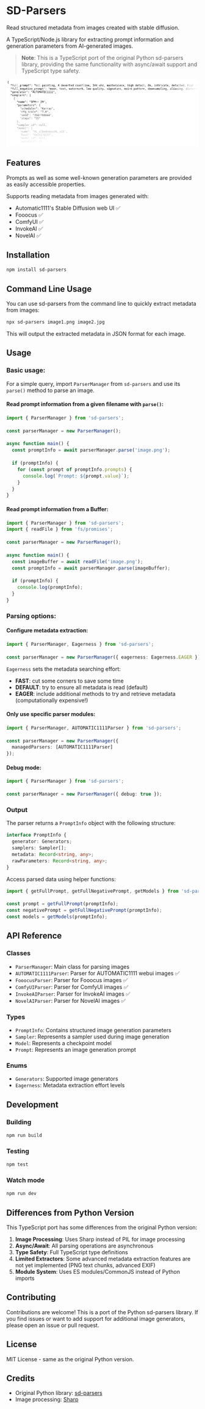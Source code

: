 # SD-Parsers

Read structured metadata from images created with stable diffusion.

A TypeScript/Node.js library for extracting prompt information and generation parameters from AI-generated images.

> **Note**: This is a TypeScript port of the original Python sd-parsers library, providing the same functionality with async/await support and TypeScript type safety.

![Example Output](example_output.png)

## Features

Prompts as well as some well-known generation parameters are provided as easily accessible properties.

Supports reading metadata from images generated with:
* Automatic1111's Stable Diffusion web UI ✅
* Fooocus ✅
* ComfyUI ✅
* InvokeAI ✅
* NovelAI ✅

## Installation

```bash
npm install sd-parsers
```

## Command Line Usage

You can use sd-parsers from the command line to quickly extract metadata from images:

```bash
npx sd-parsers image1.png image2.jpg
```

This will output the extracted metadata in JSON format for each image.

## Usage

### Basic usage:

For a simple query, import `ParserManager` from `sd-parsers` and use its `parse()` method to parse an image.

#### Read prompt information from a given filename with `parse()`:

```typescript
import { ParserManager } from 'sd-parsers';

const parserManager = new ParserManager();

async function main() {
  const promptInfo = await parserManager.parse('image.png');

  if (promptInfo) {
    for (const prompt of promptInfo.prompts) {
      console.log(`Prompt: ${prompt.value}`);
    }
  }
}
```

#### Read prompt information from a Buffer:

```typescript
import { ParserManager } from 'sd-parsers';
import { readFile } from 'fs/promises';

const parserManager = new ParserManager();

async function main() {
  const imageBuffer = await readFile('image.png');
  const promptInfo = await parserManager.parse(imageBuffer);
  
  if (promptInfo) {
    console.log(promptInfo);
  }
}
```

### Parsing options:

#### Configure metadata extraction:

```typescript
import { ParserManager, Eagerness } from 'sd-parsers';

const parserManager = new ParserManager({ eagerness: Eagerness.EAGER });
```

`Eagerness` sets the metadata searching effort:

- **FAST**: cut some corners to save some time
- **DEFAULT**: try to ensure all metadata is read (default)
- **EAGER**: include additional methods to try and retrieve metadata (computationally expensive!)

#### Only use specific parser modules:

```typescript
import { ParserManager, AUTOMATIC1111Parser } from 'sd-parsers';

const parserManager = new ParserManager({
  managedParsers: [AUTOMATIC1111Parser]
});
```

#### Debug mode:

```typescript
import { ParserManager } from 'sd-parsers';

const parserManager = new ParserManager({ debug: true });
```

### Output

The parser returns a `PromptInfo` object with the following structure:

```typescript
interface PromptInfo {
  generator: Generators;
  samplers: Sampler[];
  metadata: Record<string, any>;
  rawParameters: Record<string, any>;
}
```

Access parsed data using helper functions:

```typescript
import { getFullPrompt, getFullNegativePrompt, getModels } from 'sd-parsers';

const prompt = getFullPrompt(promptInfo);
const negativePrompt = getFullNegativePrompt(promptInfo);
const models = getModels(promptInfo);
```

## API Reference

### Classes

- `ParserManager`: Main class for parsing images
- `AUTOMATIC1111Parser`: Parser for AUTOMATIC1111 webui images ✅
- `FooocusParser`: Parser for Fooocus images ✅
- `ComfyUIParser`: Parser for ComfyUI images ✅
- `InvokeAIParser`: Parser for InvokeAI images ✅
- `NovelAIParser`: Parser for NovelAI images ✅

### Types

- `PromptInfo`: Contains structured image generation parameters
- `Sampler`: Represents a sampler used during image generation
- `Model`: Represents a checkpoint model
- `Prompt`: Represents an image generation prompt

### Enums

- `Generators`: Supported image generators
- `Eagerness`: Metadata extraction effort levels

## Development

### Building

```bash
npm run build
```

### Testing

```bash
npm test
```

### Watch mode

```bash
npm run dev
```

## Differences from Python Version

This TypeScript port has some differences from the original Python version:

1. **Image Processing**: Uses Sharp instead of PIL for image processing
2. **Async/Await**: All parsing operations are asynchronous
3. **Type Safety**: Full TypeScript type definitions
4. **Limited Extractors**: Some advanced metadata extraction features are not yet implemented (PNG text chunks, advanced EXIF)
5. **Module System**: Uses ES modules/CommonJS instead of Python imports

## Contributing

Contributions are welcome! This is a port of the Python sd-parsers library. If you find issues or want to add support for additional image generators, please open an issue or pull request.

## License

MIT License - same as the original Python version.

## Credits

- Original Python library: [sd-parsers](https://github.com/d3x-at/sd-parsers)
- Image processing: [Sharp](https://sharp.pixelplumbing.com/)
